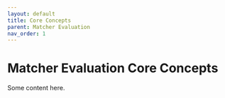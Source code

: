 ```yaml
---
layout: default
title: Core Concepts
parent: Matcher Evaluation
nav_order: 1
---
```


# Matcher Evaluation Core Concepts
Some content here.